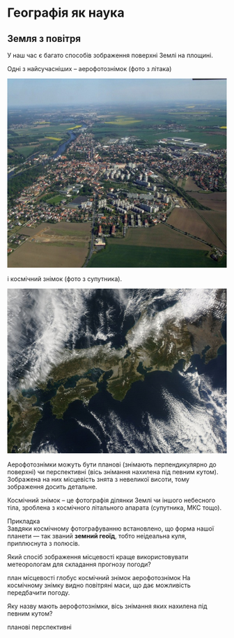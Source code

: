 Географія як наука
==================

Земля з повітря
---------------

У наш час є багато способів зображення поверхні Землі на площині. 

Одні з найсучасніших – <span class="p1">аерофотознімок</span> (фото з літака)

<div align="center">
<img src="pic1.png">
</div>

і <span class="p1">космічний знімок</span> (фото з супутника).

<div align="center">
<img src="pic2.png">
</div>


Аерофотознімки можуть бути планові (знімають перпендикулярно до поверхні) чи перспективні (вісь знімання нахилена під певним кутом).
Зображена на них місцевість знята з невеликої висоти, тому зображення досить детальне. 

Космічний знімок – це фотографія ділянки Землі чи
іншого небесного тіла, зроблена з космічного літального апарата
(супутника, МКС тощо). 

<div class="ebio-wrap">
<span class="ebio">Прикладка</span>
<div class="ebio-text">
Завдяки космічному фотографуванню встановлено, що
форма нашої планети — так званий <b>земний геоїд</b>, тобто неідеальна куля, приплюснута з полюсів.
</div>
</div>

<quiz correctLabel="correct" incorrectLabel="incorrect" checkLabel="check"> 
    <question>
        <p>Який спосіб зображення місцевості краще використовувати метеорологам для складання прогнозу погоди?</p>
        <answer>план місцевості</answer>
        <answer>глобус</answer>
        <answer correct>космічний знімок</answer>
        <answer>аерофотознімок</answer>
    <explanation>
    На космічному знімку видно повітряні маси, що дає можливість передбачити погоду.
    </explanation>
    </question>
    <question>
        <p>Яку назву мають аерофотознімки, вісь знімання яких нахилена під певним кутом?</p>
        <answer>планові</answer>
        <answer correct>перспективні</answer>
    </quiz>
